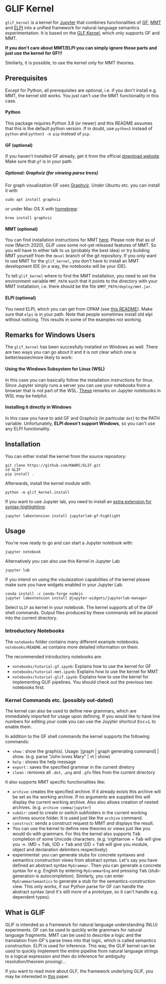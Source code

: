 GLIF Kernel
==========

`glif_kernel` is a kernel for [Jupyter](https://jupyter.org/) that combines functionalities of [GF](https://www.grammaticalframework.org/), [MMT](https://uniformal.github.io/) and [ELPI](https://github.com/LPCIC/elpi)
into a unified framework for natural-language semantics experimentation.
It is based on the [GLF Kernel](https://github.com/kaiamann/glf_kernel), which only supports GF and MMT.

**If you don't care about MMT/ELPI you can simply ignore those parts and just use the kernel for GF!!!**

Similarly, it is possible, to use the kernel only for MMT theories.


Prerequisites
-------------

Except for Python, all prerequisites are optional, i.e. if you don't install e.g. MMT, the kernel still works. You just can't use the MMT functionality in this case.

#### Python

This package requires Python 3.8 (or newer) and this README assumes that this is the default python version. 
If in doubt, use `python3` instead of `python` and `python3 -m pip` instead of `pip`. 

#### GF (optional)

If you haven't installed GF already, get it from the official [download website](https://www.grammaticalframework.org/download/index.html).
Make sure that `gf` is in your path.

##### Optional: Graphviz (for viewing parse trees)

For graph visualization GF uses [Graphviz](http://www.graphviz.org/). Under Ubuntu etc. you can install it with
    
    sudo apt install graphviz

or under Mac OS X with [homebrew](https://brew.sh):

    brew install graphviz

#### MMT (optional)

You can find installation instructions for MMT [here](https://uniformal.github.io//doc/setup/).
Please note that as of now (March 2020), GLIF uses some not-yet released features of MMT.
So you will have to either talk to us (probably the best idea) or try building MMT yourself from the `devel` branch of the git repository.
If you only want to use MMT for the `glif_kernel`, you don't have to install an MMT development IDE (in a way, the notebooks will be your IDE).

To tell `glif_kernel` where to find the MMT installation, you need to set the environment variable
`MMT_PATH` such that it points to the directory with your MMT installation,
i.e. there should be the file `$MMT_PATH/deploy/mmt.jar`.

#### ELPI (optional)

You need ELPI, which you can get from OPAM (see [this README](https://github.com/LPCIC/elpi)).
Make sure that `elpi` is in your path.
Note that people sometimes install old elpi without noticing. This results in some of the examples
not working.



Remarks for Windows Users
-------------------------

The `glif_kernel` has been succesfully installed on Windows as well.
There are two ways you can go about it and it is not clear which one is better/easier/more likely to work:

#### Using the Windows Subsystem for Linux (WSL)

In this case you can basically follow the installation instructions for linux.
Since Jupyter simply runs a server you can use your notebooks from a browser that
is not part of the WSL.
[These](https://medium.com/@sayanghosh_49221/jupyter-notebook-in-windows-subsystem-for-linux-wsl-f075f7ec8691)
remarks on Jupyter notebooks in WSL may be helpful.

#### Installing it directly in Windows

In this case you have to add GF and Graphviz (in particular `dot`) to the PATH variable.
Unfortunately, **ELPI doesn't support Windows**, so you can't use any ELPI functionality.


Installation
------------

You can either install the kernel from the source repository: 

    git clone https://github.com/KWARC/GLIF.git
    cd GLIF
    pip install .

Afterwards, install the kernel module with:

    python -m glif_kernel.install
    
If you want to use Jupyter lab, you need to install an [extra extension for syntax-highlighting](https://github.com/kaiamann/jupyterlab-gf-highlight):

    jupyter labextension install jupyterlab-gf-highlight

Usage
-----

You're now ready to go and can start a Jupyter notebook with:

    jupyter notebook

Alternatively you can also use this Kernel in Jupyter Lab

    jupyter lab

If you intend on using the visulaization capabilities of the kernel please make sure you have widgets enabled in your Jupyter Lab.

    conda install -c conda-forge nodejs
    jupyter labextension install @jupyter-widgets/jupyterlab-manager

Select `GLIF` as kernel in your notebook.
The kernel supports all of the GF shell commands.
Output files produced by these commands will be placed into the current directory.


### Introductory Notebooks

The `notebooks` folder contains many different example notebooks. `notebooks/README.md` contains
more detailed information on them.

The recommended introductory notebooks are:

* `notebooks/tutorial-gf.ipynb`: Explains how to use the kernel for GF
* `notebooks/tutorial-mmt.ipynb`: Explains how to use the kernel for MMT
* `notebooks/tutorial-glif.ipynb`: Explains how to use the kernel for implementing GLIF pipelines. You should check out the previous two notebooks first.


### Kernel Commands etc. (possibly out-dated)

The kernel can also be used to define new grammars, which are immediately imported for usage upon defining.
If you would like to have line numbers for editing your code you can use the Juypter shortcut <kbd>Esc</kbd>+<kbd>L</kbd> to enable them. 

In addition to the GF shell commands the kernel supports the following commands:
- `show` : show the graph(s). Usage: [graph | graph generating command] | show. (e.g. parse "John loves Mary" | vt | show)
- `help` : shows the help message
- `export` : saves the specified grammar in the current diretory
- `clean` : removes all `.dot`, `.png` and `.gfo` files from the current directory

It also supports MMT specific functionalities like:

- `archive`: creates the specified archive. If it already exists this archive will be set as the working archive. If no arguments are supplied this will display the current working archive. Also also allows creation of nested archives. (e.g. `archive comma/jupyter`)
- `subdir`: used to create or switch subfolders in the current working archives source folder. It is used just like the `archive` command.
- `construct`: sends a construct request to MMT and displays the result.
- You can use the kernel to define new theories or views just like you would do with grammars. For this the kernel also supports <kbd>Tab</kbd> completion of some Unicode characters. (e.g. \rightarrow + <kbd>Tab</kbd> will give you →. \MD + <kbd>Tab</kbd>, \OD + <kbd>Tab</kbd> and \DD + <kbd>Tab</kbd> will give you module, object and declaration delimiters respectively).
- experimental: you can generate stubs for concrete syntaxes and semantics construction views from abstract syntax. Let's say you have defined an abstract syntax `MyGrammar`. Then you can generate a concrete syntax for e.g. English by entering `MyGrammarEng` and pressing <kbd>Tab</kbd> (stub-generation is autocompletion). Similarly, you can enter `MyGrammarSemantics` to generate a stub for the semantics-construction view. This only works, if our Python parse for GF can handle the abstract syntax (and it's still more of a prototype, so it can't handle e.g. dependent types).

What is GLIF
------------

GLIF is intended as a framework for natural language understanding (NLU) experiments.
GF can be used to quickly write grammars for natural language fragments.
MMT can be used to describe a logic and the translation from GF's parse trees into that logic, which is called semantics construction.
ELPI is used for inference.
This way, the GLIF kernel can be used to quickly implement the entire pipeline from natural language strings to a logical expression and then do inference for ambiguity resolution/theorem proving/...

If you want to read more about GLF, the framework underlying GLIF, you may be interested in [this](https://kwarc.info/people/mkohlhase/submit/lfmtp-19.pdf) paper.


